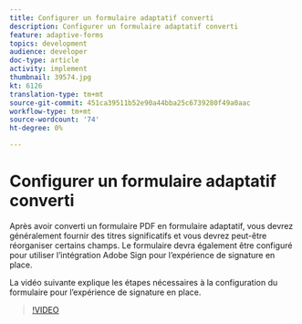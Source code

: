 ```yaml
---
title: Configurer un formulaire adaptatif converti
description: Configurer un formulaire adaptatif converti
feature: adaptive-forms
topics: development
audience: developer
doc-type: article
activity: implement
thumbnail: 39574.jpg
kt: 6126
translation-type: tm+mt
source-git-commit: 451ca39511b52e90a44bba25c6739280f49a0aac
workflow-type: tm+mt
source-wordcount: '74'
ht-degree: 0%

---
```


# Configurer un formulaire adaptatif converti

Après avoir converti un formulaire PDF en formulaire adaptatif, vous devrez généralement fournir des titres significatifs et vous devrez peut-être réorganiser certains champs. Le formulaire devra également être configuré pour utiliser l’intégration Adobe Sign pour l’expérience de signature en place.

La vidéo suivante explique les étapes nécessaires à la configuration du formulaire pour l’expérience de signature en place.

>[!VIDEO](https://video.tv.adobe.com/v/39574/?quality=9&learn=on)

